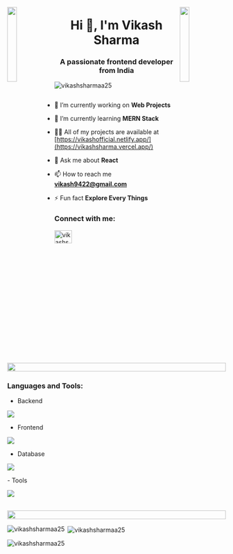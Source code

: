 <img align="left" src="https://user-images.githubusercontent.com/65187002/144930161-2f783401-8d27-4fdf-a2f7-cc0ba32f1f1f.gif" width="21%" style="display:inline;"><img align="right" src="https://user-images.githubusercontent.com/65187002/144930161-2f783401-8d27-4fdf-a2f7-cc0ba32f1f1f.gif" width="21%" style="display:inline;">
<h1 align="center">Hi 👋, I'm Vikash Sharma</h1>
<h3 align="center">A passionate frontend developer from India</h3>


<p align="left"> <img src="https://komarev.com/ghpvc/?username=vikashsharmaa25&label=Profile%20views&color=0e75b6&style=flat" alt="vikashsharmaa25" /> </p>

<p align="left"> <a href="https://twitter.com/" target="blank"><img src="https://img.shields.io/twitter/follow/?logo=twitter&style=for-the-badge" alt="" /></a> </p>

- 🔭 I’m currently working on **Web Projects**

- 🌱 I’m currently learning **MERN Stack**

- 👨‍💻 All of my projects are available at [https://vikashofficial.netlify.app/](https://vikashsharma.vercel.app/)

- 💬 Ask me about **React**

- 📫 How to reach me **vikash9422@gmail.com**

- ⚡ Fun fact **Explore Every Things**

<h3 align="left">Connect with me:</h3>
<p align="left">
<a href="https://linkedin.com/in/vikashsharmaa25" target="blank"><img align="center" src="https://raw.githubusercontent.com/rahuldkjain/github-profile-readme-generator/master/src/images/icons/Social/linked-in-alt.svg" alt="vikashsharmaa25" height="30" width="40" /></a>
</p>

<img src="https://i.imgur.com/dBaSKWF.gif" height="20" width="100%">

<h3 align="left">Languages and Tools:</h3>

- Backend
<p align="left">
  <a href="https://skillicons.dev">
    <img src="https://skillicons.dev/icons?i=nodejs,express" />
  </a>
</p>

- Frontend
<p align="left">
  <a href="https://skillicons.dev">
    <img src="https://skillicons.dev/icons?i=ts,js,react,nextjs,redux,tailwind,materialui" />
  </a>
</p>

- Database
<p align="left">
  <a href="https://skillicons.dev">
    <img src="https://skillicons.dev/icons?i=mongodb,mysql,postgresql" />
  </a>
</p>
- Tools
<p align="left">
  <a href="https://skillicons.dev">
    <img src="https://skillicons.dev/icons?i=git,github,docker,figma,xd,idea,vscode,postman,linux" />
  </a>
</p>

<br/>

<img src="https://i.imgur.com/dBaSKWF.gif" height="20" width="100%">

<p><img align="left" src="https://github-readme-stats.vercel.app/api/top-langs?username=vikashsharmaa25&show_icons=true&locale=en&layout=compact" alt="vikashsharmaa25" /></p>

<p>&nbsp;<img align="center" src="https://github-readme-stats.vercel.app/api?username=vikashsharmaa25&show_icons=true&locale=en" alt="vikashsharmaa25" /></p>

<p><img align="center" src="https://github-readme-streak-stats.herokuapp.com/?user=vikashsharmaa25&" alt="vikashsharmaa25" /></p>
